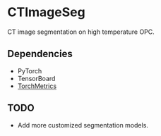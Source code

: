 # CTImageSeg
CT image segmentation on high temperature OPC.

## Dependencies

- PyTorch
- TensorBoard
- [TorchMetrics](https://lightning.ai/docs/torchmetrics/stable/)

## TODO

- Add more customized segmentation models.